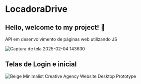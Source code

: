 # LocadoraDrive

## Hello, welcome to my project! 🚀

API em desenvolvimento de páginas web utilizando JS

![Captura de tela 2025-02-04 143630](https://github.com/user-attachments/assets/26f6e77a-b28a-4475-89d6-01a2b5a5fbf5)

## Telas de Login e inicial

![Beige Minimalist Creative Agency Website Desktop Prototype](https://github.com/user-attachments/assets/df63d051-7526-41bb-a45b-6b05bc3ed138)

